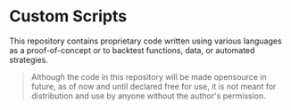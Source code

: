 # Custom Scripts

This repository contains proprietary code written using various languages as a proof-of-concept or to backtest functions, data, or automated strategies.

> Although the code in this repository will be made opensource in future, as of now and until declared free for use, it is not meant for distribution and use by anyone without the author's permission.
